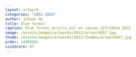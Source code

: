 ```yaml
---
layout: artwork
categories: "2012-2014"
author: Jihoon Ha
title: blue forest
caption: blue forest_acrylic,oil on canvas_227×182㎝_2012
image: /assets/images/artworks/2012/artwork057.jpg
thumb: /assets/images/artworks/2012/thumbs/artwork057.jpg
order: 14990501
sizeScore: 07
---
```

